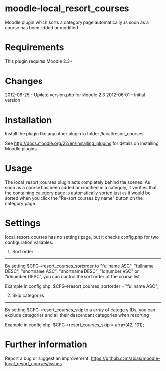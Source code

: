 moodle-local_resort_courses
===========================
Moodle plugin which sorts a category page automatically as soon as a course has been added or modified


Requirements
============
This plugin requires Moodle 2.3+


Changes
=======
2012-06-25 - Update version.php for Moodle 2.3
2012-06-01 - Initial version


Installation
============
Install the plugin like any other plugin to folder
/local/resort_courses

See http://docs.moodle.org/22/en/Installing_plugins for details on installing Moodle plugins


Usage
=====
The local_resort_courses plugin acts completely behind the scenes. As soon as a course has been added or modified in a category, it verifies that the containing category page is automatically sorted just as it would be sorted when you click the "Re-sort courses by name" button on the category page.


Settings
========
local_resort_courses has no settings page, but it checks config.php for two configuration variables:

1. Sort order
-------------
By setting $CFG->resort_courses_sortorder to "fullname ASC", "fullname DESC", "shortname ASC", "shortname DESC", "idnumber ASC" or "idnumber DESC", you can control the sort order of the course list

Example in config.php:
$CFG->resort_courses_sortorder = "fullname ASC";

2. Skip categories
------------------
By setting $CFG->resort_courses_skip to a array of category IDs, you can exclude categories and all their descendant categories when resorting

Example in config.php:
$CFG->resort_courses_skip = array(42, 101);


Further information
===================
Report a bug or suggest an improvement: https://github.com/abias/moodle-local_resort_courses/issues

